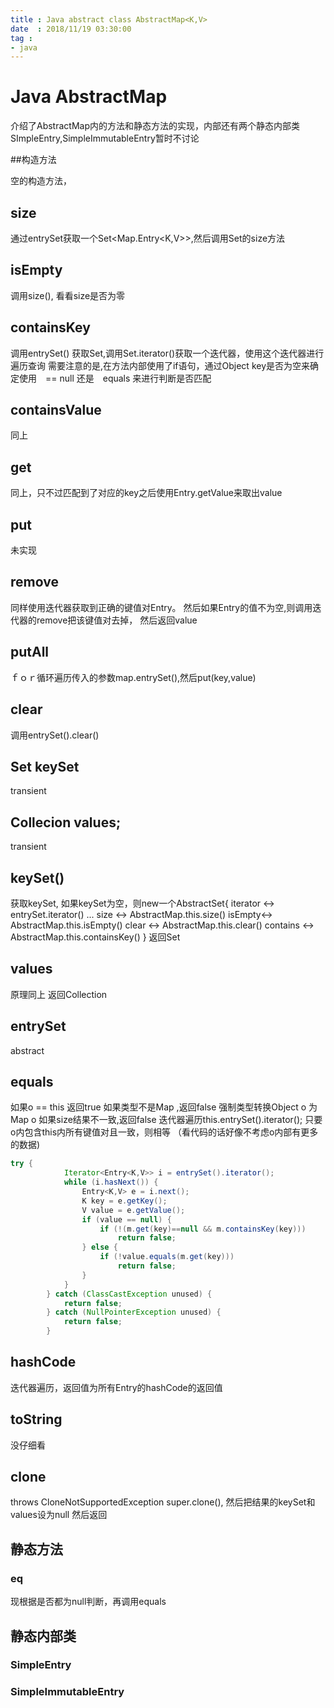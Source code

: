 ```yaml
---
title : Java abstract class AbstractMap<K,V>
date  : 2018/11/19 03:30:00
tag :
- java
---
```


# Java AbstractMap

介绍了AbstractMap内的方法和静态方法的实现，内部还有两个静态内部类SImpleEntry,SimpleImmutableEntry暂时不讨论

##构造方法

空的构造方法，

## size
通过entrySet获取一个Set<Map.Entry<K,V>>,然后调用Set的size方法

## isEmpty
调用size(), 看看size是否为零


## containsKey
调用entrySet() 获取Set,调用Set.iterator()获取一个迭代器，使用这个迭代器进行遍历查询
需要注意的是,在方法内部使用了if语句，通过Object key是否为空来确定使用　== null 还是　equals 来进行判断是否匹配
## containsValue
同上

## get
同上，只不过匹配到了对应的key之后使用Entry.getValue来取出value

## put
未实现

## remove
同样使用迭代器获取到正确的键值对Entry。
然后如果Entry的值不为空,则调用迭代器的remove把该键值对去掉，
然后返回value

## putAll
ｆｏｒ循环遍历传入的参数map.entrySet(),然后put(key,value)

## clear
调用entrySet().clear()

##  Set<K> keySet
transient

## Collecion<V> values;
transient

## keySet()
获取keySet,
如果keySet为空，则new一个AbstractSet{
  iterator <-> entrySet.iterator()
    ...
  size <-> AbstractMap.this.size()
  isEmpty<-> AbstractMap.this.isEmpty()
  clear <-> AbstractMap.this.clear()
  contains <-> AbstractMap.this.containsKey()
}
返回Set

## values
原理同上
返回Collection

## entrySet
abstract

## equals
如果o == this 返回true
如果类型不是Map ,返回false
强制类型转换Object o 为Map<?,?> o
如果size结果不一致,返回false
迭代器遍历this.entrySet().iterator();
只要o内包含this内所有键值对且一致，则相等
（看代码的话好像不考虑o内部有更多的数据)

``` java
try {
            Iterator<Entry<K,V>> i = entrySet().iterator();
            while (i.hasNext()) {
                Entry<K,V> e = i.next();
                K key = e.getKey();
                V value = e.getValue();
                if (value == null) {
                    if (!(m.get(key)==null && m.containsKey(key)))
                        return false;
                } else {
                    if (!value.equals(m.get(key)))
                        return false;
                }
            }
        } catch (ClassCastException unused) {
            return false;
        } catch (NullPointerException unused) {
            return false;
        }
```

## hashCode

迭代器遍历，返回值为所有Entry的hashCode的返回值


## toString
没仔细看

## clone
throws CloneNotSupportedException
super.clone(),
然后把结果的keySet和values设为null
然后返回

## 静态方法

### eq
现根据是否都为null判断，再调用equals

## 静态内部类

### SimpleEntry
### SimpleImmutableEntry
